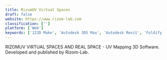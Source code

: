 ```yaml
---
title: RizumUV Virtual Spaces
draft: false 
website: https://www.rizom-lab.com
classification: ['']
platform: ['Web']
keywords: ['123D Make', 'Autodesk 3DS Max', 'Autodesk Revit', 'Foldify', 'MakeHuman', 'MilkShape 3D', 'Pepakura Designer', 'SelfCAD', 'SketchUp', 'SketchUp Pro', 'UV layout', 'Unfold3D', 'Unfolder', 'Uvmapper Pro', 'Voxel Max']
---
```

RIZOMUV VIRTUAL SPACES AND REAL SPACE - UV Mapping 3D Software. Developed and published by Rizom-Lab.